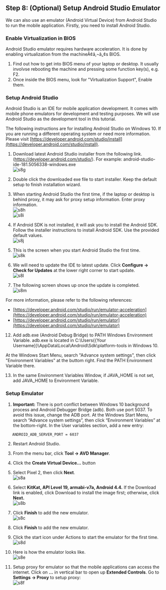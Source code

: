 ## Step 8:  (Optional) Setup Android Studio Emulator

We can also use an emulator (Android Virtual Device) from Android Studio to run the mobile application.  Firstly, you need to install Android Studio.

### Enable Virtualization in BIOS

Android Studio emulator requires hardware acceleration.  It is done by enabling virtualization from the machineÃ¢â‚¬â„¢s BIOS.  
1.	Find out how to get into BIOS menu of your laptop or desktop.  It usually involvse rebooting the machine and pressing some function key(s), e.g. F2.  
2.	Once inside the BIOS menu, look for "Virtualization Support",  Enable them.

### Setup Android Studio

Android Studio is an IDE for mobile application development.  It comes with mobile phone emulators for development and testing purposes.  We will use Android Studio as the development tool in this tutorial.  

The following instructions are for installing Android Studio on Windows 10.  If you are running a different operating system or need more information.  Please visit [https://developer.android.com/studio/install](https://developer.android.com/studio/install).  

1.	Download latest Android Studio installer from the following link.  (https://developer.android.com/studio/).  For example: android-studio-ide-181.5056338-windows.exe  
![s8g](./imgs/s8g.png)

2.	Double click the downloaded exe file to start installer.  Keep the default setup to finish installation wizard.

7.	When starting Android Studio the first time, if the laptop or desktop is behind proxy, it may ask for proxy setup information.  Enter proxy information.  
![s8h](./imgs/s8h.jpg)  
![s8i](./imgs/s8i.jpg)  

8.	If Android SDK is not installed, it will ask you to install the Android SDK.  Follow the installer instructions to install Android SDK.  Use the provided default values.  
![s8j](./imgs/s8j.jpg)  

9.	This is the screen when you start Android Studio the first time.  
![s8k](./imgs/s8k.png)  

10.	We will need to update the IDE to latest update.  Click **Configure -> Check for Updates** at the lower right corner to start update.  
![s8l](./imgs/s8l.png)  

11.	The following screen shows up once the update is completed.  
![s8m](./imgs/s8m.png)  

For more information, please refer to the following references:  

- [https://developer.android.com/studio/run/emulator-acceleration](https://developer.android.com/studio/run/emulator-acceleration)  
- [https://developer.android.com/studio/run/emulator](https://developer.android.com/studio/run/emulator)  

12. Add adb.exe (Android Debug Bridge) to PATH Windows Environment Variable. adb.exe is located in C:\Users{{Your Username}}\AppData\Local\Android\Sdk\platform-tools in Windows 10.

At the Windows Start Menu, search "Advance system settings", then click "Environment Variables" at the buttom right. Find the PATH Environment Variable there. 

13. In the same Environment Variables Window, if JAVA_HOME is not set, add JAVA_HOME to Environment Variable.


### Setup Emulator
 
1.	**Important:** There is port conflict between Windows 10 background process and Android Debugger Bridge (adb). Both use port 5037. To avoid this issue, change the ADB port. At the Windows Start Menu, search “Advance system settings”, then click “Environment Variables” at the bottom-right. In the User variables section, add a new entry:  

```
   ANDROID_ADB_SERVER_PORT = 6037
```

2.  Restart Android Studio.

3.  From the menu bar, click **Tool -> AVD Manager**.

4.  Click the **Create Virtual Device…** button

5.  Select Pixel 2, then click **Next**.  
![s8a](./imgs/s8a.png)

6.	Select **KitKat, API Level 19, armabi-v7a, Android 4.4.** If the Download link is enabled, click Download to install the image first; otherwise, click **Next.**  
![s8b](./imgs/s8b.jpg)

7.	Click **Finish** to add the new emulator.  
![s8c](./imgs/s8c.png)

8.	Click **Finish** to add the new emulator.

9.	Click the start icon under Actions to start the emulator for the first time.  
![s8d](./imgs/s8d.png)

10.	 Here is how the emulator looks like.  
![s8e](./imgs/s8e.jpg)

11.	Setup proxy for emulator so that the mobile applications can access the internet. Click on **…** in vertical bar to open up **Extended Controls**. Go to **Settings -> Proxy** to setup proxy:  
![s8f](./imgs/s8f.jpg)
